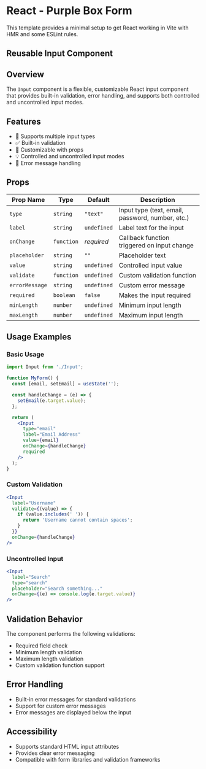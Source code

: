 # React - Purple Box Form

This template provides a minimal setup to get React working in Vite with HMR and some ESLint rules.

## Reusable Input Component

## Overview

The `Input` component is a flexible, customizable React input component that provides built-in validation, error handling, and supports both controlled and uncontrolled input modes.

## Features

- 🔧 Supports multiple input types
- ✅ Built-in validation
- 🎨 Customizable with props
- 💡 Controlled and uncontrolled input modes
- 🚨 Error message handling

## Props

| Prop Name | Type | Default | Description |
|-----------|------|---------|-------------|
| `type` | `string` | `"text"` | Input type (text, email, password, number, etc.) |
| `label` | `string` | `undefined` | Label text for the input |
| `onChange` | `function` | *required* | Callback function triggered on input change |
| `placeholder` | `string` | `""` | Placeholder text |
| `value` | `string` | `undefined` | Controlled input value |
| `validate` | `function` | `undefined` | Custom validation function |
| `errorMessage` | `string` | `undefined` | Custom error message |
| `required` | `boolean` | `false` | Makes the input required |
| `minLength` | `number` | `undefined` | Minimum input length |
| `maxLength` | `number` | `undefined` | Maximum input length |

## Usage Examples

### Basic Usage
```jsx
import Input from './Input';

function MyForm() {
  const [email, setEmail] = useState('');

  const handleChange = (e) => {
    setEmail(e.target.value);
  };

  return (
    <Input 
      type="email"
      label="Email Address"
      value={email}
      onChange={handleChange}
      required
    />
  );
}
```

### Custom Validation
```jsx
<Input 
  label="Username"
  validate={(value) => {
    if (value.includes(' ')) {
      return 'Username cannot contain spaces';
    }
  }}
  onChange={handleChange}
/>
```

### Uncontrolled Input
```jsx
<Input 
  label="Search"
  type="search"
  placeholder="Search something..."
  onChange={(e) => console.log(e.target.value)}
/>
```

## Validation Behavior

The component performs the following validations:
- Required field check
- Minimum length validation
- Maximum length validation
- Custom validation function support

## Error Handling

- Built-in error messages for standard validations
- Support for custom error messages
- Error messages are displayed below the input

## Accessibility

- Supports standard HTML input attributes
- Provides clear error messaging
- Compatible with form libraries and validation frameworks

